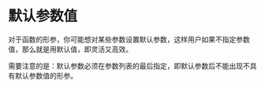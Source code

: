 # 默认参数值

对于函数的形参，你可能想对某些参数设置默认参数，这样用户如果不指定参数值，那么就是用默认值，即灵活又高效。

需要注意的是：默认参数必须在参数列表的最后指定，即默认参数后不能出现不具有默认参数值的形参。
